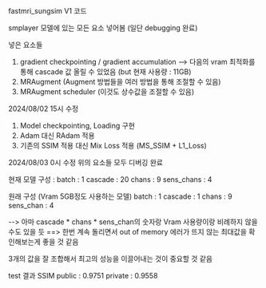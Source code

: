 fastmri_sungsim V1 코드

smplayer 모델에 있는 모든 요소 넣어봄 (일단 debugging 완료)

넣은 요소들
1. gradient checkpointing / gradient accumulation
--> 다음의 vram 최적화를 통해 cascade 값 올릴 수 있었음 (but 현재 사용량 : 11GB)
2. MRAugment (Augment 방법들을 여러 방법을 통해 조절할 수 있음)
3. MRAugment scheduler (이것도 상수값을 조절할 수 있음)

2024/08/02 15시 수정
1. Model checkpointing, Loading 구현
2. Adam 대신 RAdam 적용
3. 기존의 SSIM 적용 대신 Mix Loss 적용 (MS_SSIM + L1_Loss)

2024/08/03 0시 수정
위의 요소들 모두 디버깅 완료

현재 모델 구성 : 
batch : 1
cascade : 20
chans : 9
sens_chans : 4

원래 구성 (Vram 5GB정도 사용하는 모델)
batch : 1
cascade : 1
chans : 9
sens_chan : 4

--> 아마 cascade * chans * sens_chan의 숫자랑 Vram 사용량이랑 비례하지 않을 수도 있을 듯
==> 한번 계속 돌리면서 out of memory 에러가 뜨지 않는 최대값을 확인해보는게 좋을 것 같음

3개의 값을 잘 조합해서 최고의 성능을 이끌어내는 것이 중요할 것 같음

test 결과
SSIM
public : 0.9751
private : 0.9558
